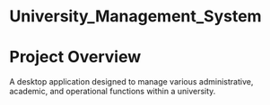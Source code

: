 # University_Management_System
# Project Overview
A desktop application designed to manage various administrative, academic, and operational functions within a university.


